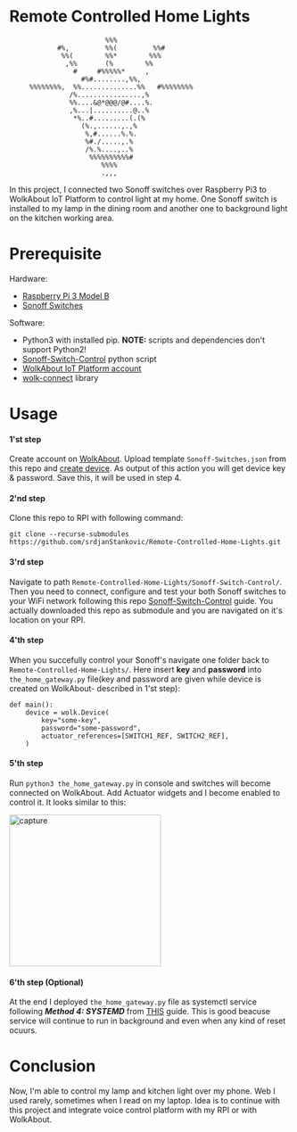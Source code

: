 # Remote Controlled Home Lights
                            %%%                            
                #%,         %%(         %%#                
                 %%(        %%*        %%%                 
                  ,%%       (%        %%                   
                    #     #%%%%%*     ,                    
                      #%#........,%%,                      
         %%%%%%%%,  %%..............%%   #%%%%%%%%         
                   /%................,%                    
                   %%....&@*@@@/@#....%.                   
                   ,%...|..........@..%                    
                    *%..#.........(.(%                     
                      (%.,......,.,%                       
                       %,#......%.%.                       
                       %#./.....,.%                        
                       /%.%....,..%                        
                        %%%%%%%%%%#                        
                           %%%%                           
                           .,,,                            
                                                                                        

In this project, I connected two Sonoff switches over Raspberry Pi3 to WolkAbout IoT Platform to control light at my home. One Sonoff switch is installed to my lamp in the dining room and another one to background light on the kitchen working area.

# Prerequisite

Hardware:
 * [Raspberry Pi 3 Model B](https://www.raspberrypi.org/products/raspberry-pi-3-model-b/)
 * [Sonoff Switches](https://www.sonoff.in/index.php?route=product/product&path=62&product_id=75)

Software:
 * Python3 with installed pip. **NOTE:** scripts and dependencies don't support Python2!
 * [Sonoff-Switch-Control](https://github.com/srdjanStankovic/Sonoff-Switch-Control) python script
 * [WolkAbout IoT Platform account](https://demo.wolkabout.com/#/get-started)
 * [wolk-connect](https://pypi.org/project/wolk-connect/) library

# Usage

#### 1'st step
Create account on [WolkAbout](https://demo.wolkabout.com/#/get-started). Upload template `Sonoff-Switches.json` from this repo and [create device]((https://www.youtube.com/watch?v=QllMw9Tw2ns)). As output of this action you will get device key & password. Save this, it will be used in step 4.

#### 2'nd step
Clone this repo to RPI with following command:

`git clone --recurse-submodules https://github.com/srdjanStankovic/Remote-Controlled-Home-Lights.git`

#### 3'rd step
Navigate to path `Remote-Controlled-Home-Lights/Sonoff-Switch-Control/`. Then you need to connect, configure and test your both Sonoff switches to your WiFi network following this repo [Sonoff-Switch-Control](https://github.com/srdjanStankovic/Sonoff-Switch-Control) guide. You actually downloaded this repo as submodule and you are navigated on it's location on your RPI.

#### 4'th step
When you succefully control your Sonoff's navigate one folder back to `Remote-Controlled-Home-Lights/`. Here insert **key** and **password** into `the_home_gateway.py` file(key and password are given while device is created on WolkAbout- described in 1'st step):
```
def main():
    device = wolk.Device(
        key="some-key",
        password="some-password",
        actuator_references=[SWITCH1_REF, SWITCH2_REF],
    )
```

#### 5'th step
Run `python3 the_home_gateway.py` in console and switches will become connected on WolkAbout.
Add Actuator widgets and I become enabled to control it. It looks similar to this:

<img width="272" alt="capture" src="https://user-images.githubusercontent.com/8199494/51498816-403e4c00-1dc8-11e9-9b69-c41bc9acaf73.PNG">

#### 6'th step (Optional)
At the end I deployed `the_home_gateway.py` file as systemctl service following ***Method 4: SYSTEMD*** from [THIS](https://www.dexterindustries.com/howto/run-a-program-on-your-raspberry-pi-at-startup/) guide. This is good beacuse service will continue to run in background and even when any kind of reset ocuurs.


# Conclusion
Now, I'm able to control my lamp and kitchen light over my phone. Web I used rarely, sometimes when I read on my laptop.
Idea is to continue with this project and integrate voice control platform with my RPI or with WolkAbout.
